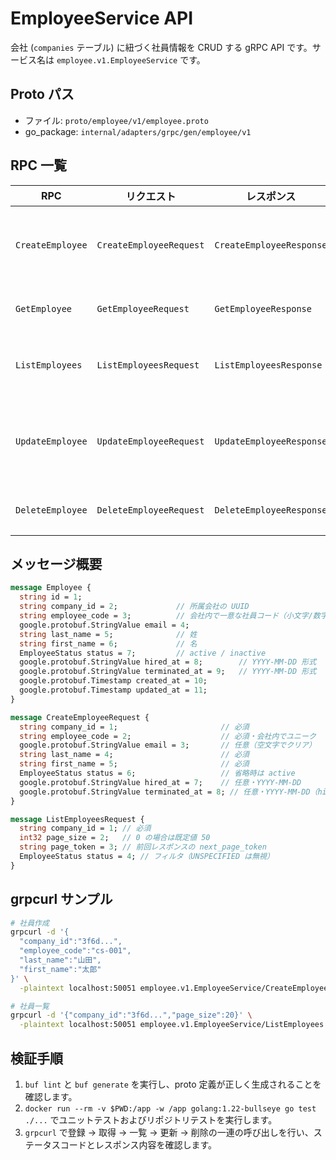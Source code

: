 # EmployeeService API

会社 (`companies` テーブル) に紐づく社員情報を CRUD する gRPC API です。サービス名は `employee.v1.EmployeeService` です。

## Proto パス
- ファイル: `proto/employee/v1/employee.proto`
- go_package: `internal/adapters/grpc/gen/employee/v1`

## RPC 一覧

| RPC | リクエスト | レスポンス | 説明 |
| --- | --- | --- | --- |
| `CreateEmployee` | `CreateEmployeeRequest` | `CreateEmployeeResponse` | 会社 ID と社員コードを受け取り新規登録します。コード重複時は `ALREADY_EXISTS`、存在しない会社 ID の場合は `NOT_FOUND` を返します。|
| `GetEmployee` | `GetEmployeeRequest` | `GetEmployeeResponse` | `id` で指定された社員を返します。存在しない場合は `NOT_FOUND`。|
| `ListEmployees` | `ListEmployeesRequest` | `ListEmployeesResponse` | 必須の `company_id` で社員一覧を取得します。`page_size`（最大 200）、`status` でフィルタ可能です。|
| `UpdateEmployee` | `UpdateEmployeeRequest` | `UpdateEmployeeResponse` | `id` をキーに社員情報を更新します。`employee_code` や `email` は `google.protobuf.StringValue` で指定し、空文字を渡すと値をクリアします。|
| `DeleteEmployee` | `DeleteEmployeeRequest` | `DeleteEmployeeResponse` | `id` で指定された社員を削除します。存在しない場合は `NOT_FOUND`。|

## メッセージ概要

```protobuf
message Employee {
  string id = 1;
  string company_id = 2;             // 所属会社の UUID
  string employee_code = 3;          // 会社内で一意な社員コード（小文字/数字/ハイフン/アンダースコア）
  google.protobuf.StringValue email = 4;
  string last_name = 5;              // 姓
  string first_name = 6;             // 名
  EmployeeStatus status = 7;         // active / inactive
  google.protobuf.StringValue hired_at = 8;        // YYYY-MM-DD 形式
  google.protobuf.StringValue terminated_at = 9;   // YYYY-MM-DD 形式
  google.protobuf.Timestamp created_at = 10;
  google.protobuf.Timestamp updated_at = 11;
}

message CreateEmployeeRequest {
  string company_id = 1;                       // 必須
  string employee_code = 2;                    // 必須・会社内でユニーク
  google.protobuf.StringValue email = 3;       // 任意（空文字でクリア）
  string last_name = 4;                        // 必須
  string first_name = 5;                       // 必須
  EmployeeStatus status = 6;                   // 省略時は active
  google.protobuf.StringValue hired_at = 7;    // 任意・YYYY-MM-DD
  google.protobuf.StringValue terminated_at = 8; // 任意・YYYY-MM-DD（hired_at 以降）
}

message ListEmployeesRequest {
  string company_id = 1; // 必須
  int32 page_size = 2;   // 0 の場合は既定値 50
  string page_token = 3; // 前回レスポンスの next_page_token
  EmployeeStatus status = 4; // フィルタ（UNSPECIFIED は無視）
}
```

## grpcurl サンプル

```bash
# 社員作成
grpcurl -d '{
  "company_id":"3f6d...",
  "employee_code":"cs-001",
  "last_name":"山田",
  "first_name":"太郎"
}' \
  -plaintext localhost:50051 employee.v1.EmployeeService/CreateEmployee

# 社員一覧
grpcurl -d '{"company_id":"3f6d...","page_size":20}' \
  -plaintext localhost:50051 employee.v1.EmployeeService/ListEmployees
```

## 検証手順

1. `buf lint` と `buf generate` を実行し、proto 定義が正しく生成されることを確認します。
2. `docker run --rm -v $PWD:/app -w /app golang:1.22-bullseye go test ./...` でユニットテストおよびリポジトリテストを実行します。
3. `grpcurl` で登録 → 取得 → 一覧 → 更新 → 削除の一連の呼び出しを行い、ステータスコードとレスポンス内容を確認します。
